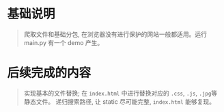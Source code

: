 # 基础说明
> 爬取文件和基础分包, 在浏览器没有进行保护的网站一般都适用。运行main.py 有一个 demo 产生。

# 后续完成的内容
> 实现基本的文件替换; 在  `index.html` 中进行替换对应的  `.css`, `.js`, `.jpg`等静态文件。
> 递归搜索路径, 让 static 尽可能完整, `index.html` 能够复现。